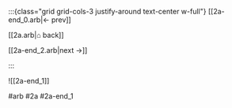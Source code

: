 :::{class="grid grid-cols-3 justify-around text-center w-full"}
[[2a-end_0.arb|← prev]]

[[2a.arb|⌂ back]]

[[2a-end_2.arb|next →]]

:::

![[2a-end_1]]

#arb #2a #2a-end_1